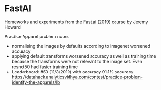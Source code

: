 # FastAI
Homeworks and experiments from the Fast.ai (2019) course by Jeremy Howard

Practice Apparel problem notes:
- normalising the images by defaults according to imagenet worsened accuracy
- applying default transforms worsened accuracy as well as training time because the transforms were not relevant to the image set. Even resnet50 had faster training time
- Leaderboard: #50 (11/3/2019) with accuracy 91.1% accuracy https://datahack.analyticsvidhya.com/contest/practice-problem-identify-the-apparels/lb
